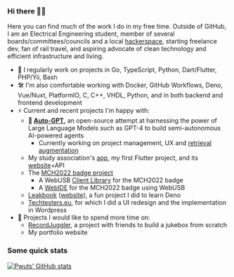 ### Hi there 👋🏼
Here you can find much of the work I do in my free time. Outside of GitHub, I am an Electrical Engineering student, member of several boards/committees/councils and a local [hackerspace](https://revspace.nl), starting freelance dev, fan of rail travel, and aspiring advocate of clean technology and efficient infrastructure and living.

* 🔭 I regularly work on projects in Go, TypeScript, Python, Dart/Flutter, PHP/Yii, Bash
* 🛠️ I'm also comfortable working with Docker, GitHub Workflows, Deno, Vue/Nuxt, PlatformIO, C, C++, VHDL, Python, and in both backend and frontend development
* ⚡ Current and recent projects I'm happy with:
  * **🤖 [Auto-GPT](https://github.com/Significant-Gravitas/Auto-GPT),** an open-source attempt at harnessing the power of Large Language Models such as GPT-4 to build semi-autonomous AI-powered agents
    * Currently working on project management, UX and [retrieval augmentation](https://github.com/Significant-Gravitas/Auto-GPT/issues/3536)
  * My study association's [app](https://github.com/hoco-etv/flutter-etv-app), my first Flutter project, and its [website](https://etv.tudelft.nl)+API
  * The [MCH2022 badge project](https://github.com/badgeteam/mch2022-project)
    * A WebUSB [Client Library](https://github.com/badgeteam/mch2022-webusb-lib) for the MCH2022 badge
    * A [WebIDE](https://github.com/badgeteam/mch2022-webusb-site) for the MCH2022 badge using WebUSB
  * [Leakbook](https://github.com/Pwuts/leakbook) ([website](https://facebooklekcheck.nl)), a fun project I did to learn Deno
  * [Techtesters.eu](https://techtesters.eu), for which I did a UI redesign and the implementation in Wordpress
* 🚧 Projects I would like to spend more time on:
  * [RecordJuggler](https://github.com/RecordJuggler), a project with friends to build a jukebox from scratch
  * My portfolio website

### Some quick stats
[![Pwuts' GitHub stats](https://github-readme-stats.vercel.app/api?username=Pwuts&count_private=true&show_icons=true&theme=dark&hide_title=true)](https://github.com/anuraghazra/github-readme-stats)

